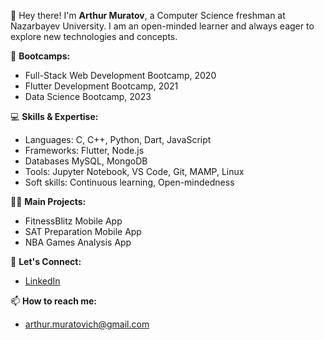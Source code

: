 👋 Hey there! I'm **Arthur Muratov**, a Computer Science freshman at Nazarbayev University. I am an open-minded learner and always eager to explore new technologies and concepts.

🚀 **Bootcamps:**
- Full-Stack Web Development Bootcamp, 2020
- Flutter Development Bootcamp, 2021
- Data Science Bootcamp, 2023

💻 **Skills & Expertise:**
- Languages: C, C++, Python, Dart, JavaScript
- Frameworks: Flutter, Node.js
- Databases MySQL, MongoDB
- Tools: Jupyter Notebook, VS Code, Git, MAMP, Linux 
- Soft skills: Continuous learning, Open-mindedness

👨‍💻 **Main Projects:**
- FitnessBlitz Mobile App
- SAT Preparation Mobile App
- NBA Games Analysis App

🤝 **Let's Connect:**
- [LinkedIn](https://www.linkedin.com/in/arthur-muratov/)

📫 **How to reach me:**
- [arthur.muratovich@gmail.com](mailto:arthur.muratovich@gmail.com)
